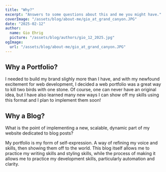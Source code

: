 ```yaml
---
title: "Why?"
excerpt: "Answers to some questions about this and me you might have."
coverImage: "/assets/blog/about-me/gio_at_grand_canyon.JPG"
date: "2025-02-12"
author:
  name: Gio Ehrig
  picture: "/assets/blog/authors/gio_12_2025.jpg"
ogImage:
  url: "/assets/blog/about-me/gio_at_grand_canyon.JPG"
---
```


## Why a Portfolio?

I needed to build my brand slighly more than I have, and with my newfound excitement for web development, I decided a web portfolio was a great way to kill two birds with one stone. Of course, one can never have an original idea, but I have also learned many new ways I can show off my skills using this format and I plan to implement them soon!

## Why a Blog?

What is the point of implementing a new, scalable, dynamic part of my website dedicated to blog posts?

My portfolio is my form of self-expression. A way of refining my voice and skills, then showing them off to the world. This blog itself allows me to practice my writing skills and styling skills, while the process of making it allows me to practice my development skills, particularly automation and clarity.

